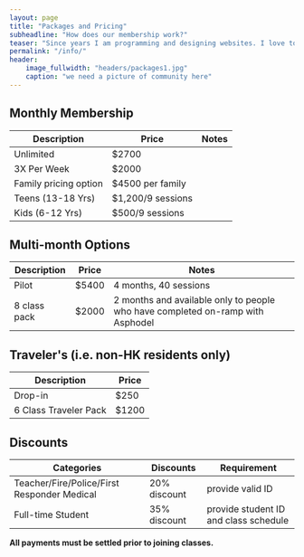```yaml
---
layout: page
title: "Packages and Pricing"
subheadline: "How does our membership work?"
teaser: "Since years I am programming and designing websites. I love to work with open source tools and learn via code from others. This time I want to try to give something back..."
permalink: "/info/"
header:
    image_fullwidth: "headers/packages1.jpg"
    caption: "we need a picture of community here"
---
```


## Monthly Membership


Description | Price | Notes
--- | --- | ---
Unlimited | $2700
3X Per Week | $2000
Family pricing option | $4500 per family
Teens (13-18 Yrs) | $1,200/9 sessions
Kids (6-12 Yrs) | $500/9 sessions


## Multi-month Options


Description | Price | Notes
--- | --- | ---
Pilot | $5400 | 4 months, 40 sessions
8 class pack | $2000 | 2 months and available only to people who have completed on-ramp with Asphodel


## Traveler's (i.e. non-HK residents only)


Description | Price
--- | ---
Drop-in | $250
6 Class Traveler Pack | $1200


## Discounts


Categories | Discounts | Requirement
--- | --- | ---
Teacher/Fire/Police/First Responder Medical | 20% discount | provide valid ID
Full-time Student | 35% discount | provide student ID and class schedule


**All payments must be settled prior to joining classes.**
